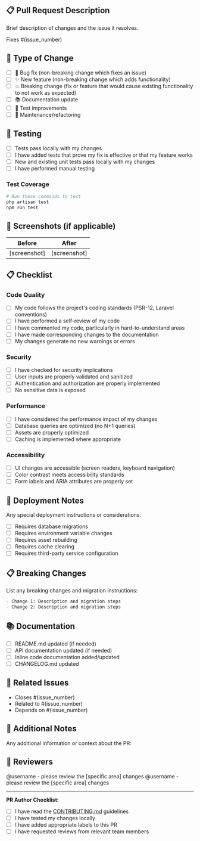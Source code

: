 ## 📋 Pull Request Description

Brief description of changes and the issue it resolves.

Fixes #(issue_number)

## 🔧 Type of Change

- [ ] 🐛 Bug fix (non-breaking change which fixes an issue)
- [ ] ✨ New feature (non-breaking change which adds functionality)
- [ ] 💥 Breaking change (fix or feature that would cause existing functionality to not work as expected)
- [ ] 📚 Documentation update
- [ ] 🧪 Test improvements
- [ ] 🔧 Maintenance/refactoring

## 🧪 Testing

- [ ] Tests pass locally with my changes
- [ ] I have added tests that prove my fix is effective or that my feature works
- [ ] New and existing unit tests pass locally with my changes
- [ ] I have performed manual testing

### Test Coverage
```bash
# Run these commands to test
php artisan test
npm run test
```

## 📸 Screenshots (if applicable)

| Before | After |
|--------|-------|
| [screenshot] | [screenshot] |

## 📋 Checklist

### Code Quality
- [ ] My code follows the project's coding standards (PSR-12, Laravel conventions)
- [ ] I have performed a self-review of my code
- [ ] I have commented my code, particularly in hard-to-understand areas
- [ ] I have made corresponding changes to the documentation
- [ ] My changes generate no new warnings or errors

### Security
- [ ] I have checked for security implications
- [ ] User inputs are properly validated and sanitized
- [ ] Authentication and authorization are properly implemented
- [ ] No sensitive data is exposed

### Performance
- [ ] I have considered the performance impact of my changes
- [ ] Database queries are optimized (no N+1 queries)
- [ ] Assets are properly optimized
- [ ] Caching is implemented where appropriate

### Accessibility
- [ ] UI changes are accessible (screen readers, keyboard navigation)
- [ ] Color contrast meets accessibility standards
- [ ] Form labels and ARIA attributes are properly set

## 🚀 Deployment Notes

Any special deployment instructions or considerations:

- [ ] Requires database migrations
- [ ] Requires environment variable changes
- [ ] Requires asset rebuilding
- [ ] Requires cache clearing
- [ ] Requires third-party service configuration

## 📋 Breaking Changes

List any breaking changes and migration instructions:

```markdown
- Change 1: Description and migration steps
- Change 2: Description and migration steps
```

## 📚 Documentation

- [ ] README.md updated (if needed)
- [ ] API documentation updated (if needed)
- [ ] Inline code documentation added/updated
- [ ] CHANGELOG.md updated

## 🔗 Related Issues

- Closes #(issue_number)
- Related to #(issue_number)
- Depends on #(issue_number)

## 📝 Additional Notes

Any additional information or context about the PR:

## 👀 Reviewers

@username - please review the [specific area] changes
@username - please review the [specific area] changes

---

**PR Author Checklist:**
- [ ] I have read the [CONTRIBUTING.md](CONTRIBUTING.md) guidelines
- [ ] I have tested my changes locally
- [ ] I have added appropriate labels to this PR
- [ ] I have requested reviews from relevant team members
